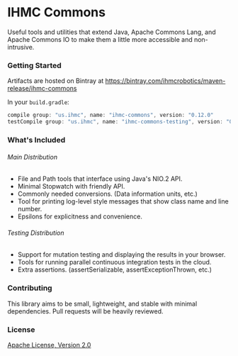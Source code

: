 IHMC Commons
============

Useful tools and utilities that extend Java, Apache Commons Lang, and Apache Commons IO to make them a little more accessible and non-intrusive.

### Getting Started

Artifacts are hosted on Bintray at https://bintray.com/ihmcrobotics/maven-release/ihmc-commons

In your `build.gradle`:
```groovy
compile group: "us.ihmc", name: "ihmc-commons", version: "0.12.0"
testCompile group: "us.ihmc", name: "ihmc-commons-testing", version: "0.12.0"
```

### What's Included

###### Main Distribution

- File and Path tools that interface using Java's NIO.2 API.
- Minimal Stopwatch with friendly API.
- Commonly needed conversions. (Data information units, etc.)
- Tool for printing log-level style messages that show class name and line number.
- Epsilons for explicitness and convenience.

###### Testing Distribution

- Support for mutation testing and displaying the results in your browser.
- Tools for running parallel continuous integration tests in the cloud.
- Extra assertions. (assertSerializable, assertExceptionThrown, etc.)

### Contributing

This library aims to be small, lightweight, and stable with minimal dependencies. Pull requests will be heavily reviewed.

### License

[Apache License, Version 2.0](http://www.apache.org/licenses/LICENSE-2.0)
